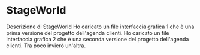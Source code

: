 # StageWorld
Descrizione di StageWorld
Ho caricato un file interfaccia grafica 1 che è una prima versione del progetto dell'agenda clienti. 
Ho caricato un file interfaccia grafica 2 che è una seconda versione del progetto dell'agenda clienti.
Tra poco invierò un'altra.
